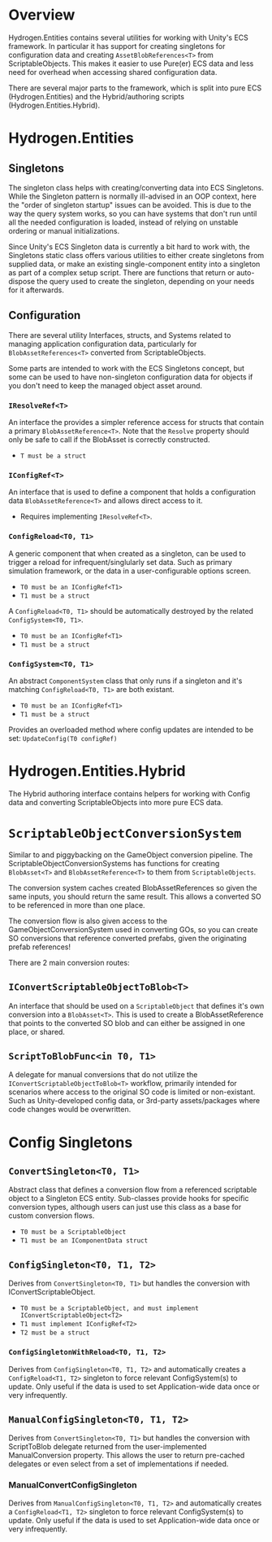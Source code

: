 
# Overview
Hydrogen.Entities contains several utilities for working with Unity's ECS framework.
In particular it has support for creating singletons for configuration data and creating ```AssetBlobReferences<T>``` from ScriptableObjects.
This makes it easier to use Pure(er) ECS data and less need for overhead when accessing shared configuration data.

There are several major parts to the framework, which is split into pure ECS (Hydrogen.Entities) and the Hybrid/authoring scripts (Hydrogen.Entities.Hybrid).

# Hydrogen.Entities

## Singletons

The singleton class helps with creating/converting data into ECS Singletons. While the Singleton pattern is normally ill-advised in an OOP context, here the "order of singleton startup" issues can be avoided. This is due to the way the query system works, so you can have systems that don't run until all the needed configuration is loaded, instead of relying on unstable ordering or manual initializations.

Since Unity's ECS Singleton data is currently a bit hard to work with, the Singletons static class offers various utilities to either create singletons from supplied data, or make an existing single-component entity into a singleton as part of a complex setup script. There are functions that return or auto-dispose the query used to create the singleton, depending on your needs for it afterwards.

## Configuration

There are several utility Interfaces, structs, and Systems related to managing application configuration data, particularly for ```BlobAssetReferences<T>``` converted from ScriptableObjects.

Some parts are intended to work with the ECS Singletons concept, but some can be used to have non-singleton configuration data for objects if you don't need to keep the managed object asset around. 

### ```IResolveRef<T>```
An interface the provides a simpler reference access for structs that contain a primary ```BlobAssetReference<T>```. Note that the ```Resolve``` property should only be safe to call if the BlobAsset is correctly constructed.
- ```T must be a struct```

### ```IConfigRef<T>```
An interface that is used to define a component that holds a configuration data ```BlobAssetReference<T>``` and allows direct access to it.
- Requires implementing ```IResolveRef<T>```.

### ```ConfigReload<T0, T1>```
A generic component that when created as a singleton, can be used to trigger a reload for infrequent/singlularly set data. Such as primary simulation framework, or the data in a user-configurable options screen.
- ```T0 must be an IConfigRef<T1>```
- ```T1 must be a struct```

A ```ConfigReload<T0, T1>``` should be automatically destroyed by the related ```ConfigSystem<T0, T1>```.
- ```T0 must be an IConfigRef<T1>```
- ```T1 must be a struct```

### ```ConfigSystem<T0, T1>```
An abstract ```ComponentSystem``` class that only runs if a singleton and it's matching ```ConfigReload<T0, T1>``` are both existant.
- ```T0 must be an IConfigRef<T1>```
- ```T1 must be a struct```

Provides an overloaded method where config updates are intended to be set: ```UpdateConfig(T0 configRef)```

# Hydrogen.Entities.Hybrid

The Hybrid authoring interface contains helpers for working with Config data and converting ScriptableObjects into more pure ECS data.

# ```ScriptableObjectConversionSystem```
Similar to and piggybacking on the GameObject conversion pipeline. The ScriptableObjectConversionSystems has functions for creating ```BlobAsset<T>``` and ```BlobAssetReference<T>``` to them from ```ScriptableObjects```.

The conversion system caches created BlobAssetReferences<T> so given the same inputs, you should return the same result. This allows a converted SO to be referenced in more than one place.

The conversion flow is also given access to the GameObjectConversionSystem used in converting GOs, so you can create SO conversions that reference converted prefabs, given the originating prefab references!

There are 2 main conversion routes:

## ```IConvertScriptableObjectToBlob<T>```
An interface that should be used on a ```ScriptableObject``` that defines it's own conversion into a ```BlobAsset<T>```. This is used to create a BlobAssetReference<T> that points to the converted SO blob and can either be assigned in one place, or shared.


## ```ScriptToBlobFunc<in T0, T1>```
A delegate for manual conversions that do not utilize the ```IConvertScriptableObjectToBlob<T>``` workflow, primarily intended for scenarios where access to the original SO code is limited or non-existant. Such as Unity-developed config data, or 3rd-party assets/packages where code changes would be overwritten.

# Config Singletons

## ```ConvertSingleton<T0, T1>```
Abstract class that defines a conversion flow from a referenced scriptable object to a Singleton ECS entity. Sub-classes provide hooks for specific conversion types, although users can just use this class as a base for custom conversion flows.
- ```T0 must be a ScriptableObject```
- ```T1 must be an IComponentData struct```

## ```ConfigSingleton<T0, T1, T2>```
Derives from ```ConvertSingleton<T0, T1>``` but handles the conversion with IConvertScriptableObject<T>.
- ```T0 must be a ScriptableObject, and must implement IConvertScriptableObject<T2>```
- ```T1 must implement IConfigRef<T2>```
- ```T2 must be a struct```

### ```ConfigSingletonWithReload<T0, T1, T2>```
Derives from ```ConfigSingleton<T0, T1, T2>``` and automatically creates a ```ConfigReload<T1, T2>``` singleton to force relevant ConfigSystem(s) to update. Only useful if the data is used to set Application-wide data once or very infrequently.

## ```ManualConfigSingleton<T0, T1, T2>```
Derives from ```ConvertSingleton<T0, T1>``` but handles the conversion with ScriptToBlob delegate returned from the user-implemented ManualConversion property. This allows the user to return pre-cached delegates or even select from a set of implementations if needed.

### ManualConvertConfigSingleton
Derives from ```ManualConfigSingleton<T0, T1, T2>``` and automatically creates a ```ConfigReload<T1, T2>``` singleton to force relevant ConfigSystem(s) to update. Only useful if the data is used to set Application-wide data once or very infrequently.
